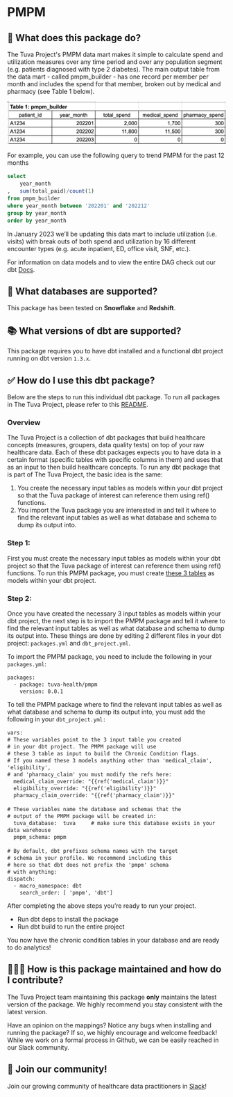 # PMPM

## 🧰 What does this package do?

The Tuva Project's PMPM data mart makes it simple to calculate spend and utilization measures over any time period and over any population segment (e.g. patients diagnosed with type 2 diabetes).  The main output table from the data mart - called pmpm_builder - has one record per member per month and includes the spend for that member, broken out by medical and pharmacy (see Table 1 below).

![pmpm_builder](https://github.com/tuva-health/pmpm/blob/refactor-to-package/.github/pmpm_builder_sample.png?raw=true)

For example, you can use the following query to trend PMPM for the past 12 months

```sql
select
    year_month
,   sum(total_paid)/count(1)
from pmpm_builder
where year_month between '202201' and '202212'
group by year_month
order by year_month
```

In January 2023 we’ll be updating this data mart to include utilization (i.e. visits) with break outs of both spend and utilization by 16 different encounter types (e.g. acute inpatient, ED, office visit, SNF, etc.).

For information on data models and to view the entire DAG check out our dbt [Docs](https://tuva-health.github.io/pmpm/#!/overview).

## 🔌 What databases are supported?

This package has been tested on **Snowflake** and **Redshift**.

## 📚 What versions of dbt are supported?

This package requires you to have dbt installed and a functional dbt project running on dbt version `1.3.x`.

## ✅ How do I use this dbt package?

Below are the steps to run this individual dbt package.  To run all packages in The Tuva Project, please refer to this [README](https://github.com/tuva-health/the_tuva_project#readme).

### Overview

The Tuva Project is a collection of dbt packages that build healthcare concepts (measures, groupers, data quality tests) on top of your raw healthcare data. Each of these dbt packages expects you to have data in a certain format (specific tables with specific columns in them) and uses that as an input to then build healthcare concepts. To run any dbt package that is part of The Tuva Project, the basic idea is the same:

1. You create the necessary input tables as models within your dbt project so that the Tuva package of interest can reference them using ref() functions.
2. You import the Tuva package you are interested in and tell it where to find the relevant input tables as well as what database and schema to dump its output into.

### **Step 1:**

First you must create the necessary input tables as models within your dbt project so that the Tuva package of interest can reference them using ref() functions. To run this PMPM package, you must create [these 3 tables](https://tuva-health.github.io/pmpm/#!/model/model.pmpm_input.eligibility) as models within your dbt project.

### **Step 2:**

Once you have created the necessary 3 input tables as models within your dbt project, the next step is to import the PMPM package and tell it where to find the relevant input tables as well as what database and schema to dump its output into. These things are done by editing 2 different files in your dbt project: `packages.yml` and `dbt_project.yml`.

To import the PMPM package, you need to include the following in your `packages.yml`:

```
packages:
  - package: tuva-health/pmpm
    version: 0.0.1

```

To tell the PMPM package where to find the relevant input tables as well as what database and schema to dump its output into, you must add the following in your `dbt_project.yml:`

```
vars:
# These variables point to the 3 input table you created
# in your dbt project. The PMPM package will use
# these 3 table as input to build the Chronic Condition flags.
# If you named these 3 models anything other than 'medical_claim', 'eligibility',
# and 'pharmacy_claim' you must modify the refs here:
  medical_claim_override: "{{ref('medical_claim')}}"
  eligibility_override: "{{ref('eligibility')}}"
  pharmacy_claim_override: "{{ref('pharmacy_claim')}}"

# These variables name the database and schemas that the
# output of the PMPM package will be created in:
  tuva_database:  tuva     # make sure this database exists in your data warehouse
  pmpm_schema: pmpm

# By default, dbt prefixes schema names with the target
# schema in your profile. We recommend including this
# here so that dbt does not prefix the 'pmpm' schema
# with anything:
dispatch:
  - macro_namespace: dbt
    search_order: [ 'pmpm', 'dbt']

```

After completing the above steps you’re ready to run your project.

- Run dbt deps to install the package
- Run dbt build to run the entire project

You now have the chronic condition tables in your database and are ready to do analytics!

## 🙋🏻‍♀️ **How is this package maintained and how do I contribute?**

The Tuva Project team maintaining this package **only** maintains the latest version of the package. We highly recommend you stay consistent with the latest version.

Have an opinion on the mappings? Notice any bugs when installing and running the package? If so, we highly encourage and welcome feedback! While we work on a formal process in Github, we can be easily reached in our Slack community.

## 🤝 Join our community!

Join our growing community of healthcare data practitioners in [Slack](https://join.slack.com/t/thetuvaproject/shared_invite/zt-16iz61187-G522Mc2WGA2mHF57e0il0Q)!
